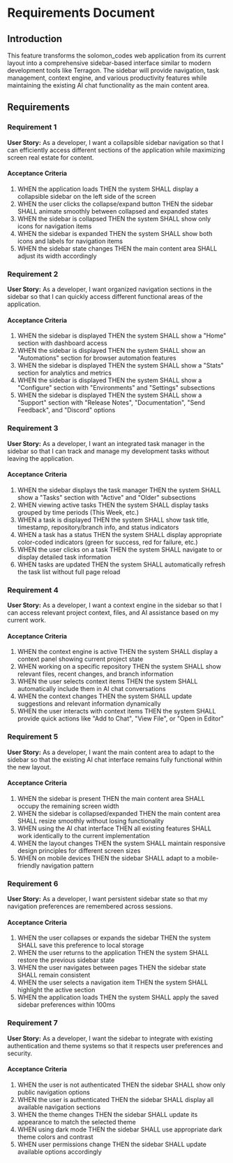 # Requirements Document

## Introduction

This feature transforms the solomon_codes web application from its current layout into a comprehensive sidebar-based interface similar to modern development tools like Terragon. The sidebar will provide navigation, task management, context engine, and various productivity features while maintaining the existing AI chat functionality as the main content area.

## Requirements

### Requirement 1

**User Story:** As a developer, I want a collapsible sidebar navigation so that I can efficiently access different sections of the application while maximizing screen real estate for content.

#### Acceptance Criteria

1. WHEN the application loads THEN the system SHALL display a collapsible sidebar on the left side of the screen
2. WHEN the user clicks the collapse/expand button THEN the sidebar SHALL animate smoothly between collapsed and expanded states
3. WHEN the sidebar is collapsed THEN the system SHALL show only icons for navigation items
4. WHEN the sidebar is expanded THEN the system SHALL show both icons and labels for navigation items
5. WHEN the sidebar state changes THEN the main content area SHALL adjust its width accordingly

### Requirement 2

**User Story:** As a developer, I want organized navigation sections in the sidebar so that I can quickly access different functional areas of the application.

#### Acceptance Criteria

1. WHEN the sidebar is displayed THEN the system SHALL show a "Home" section with dashboard access
2. WHEN the sidebar is displayed THEN the system SHALL show an "Automations" section for browser automation features
3. WHEN the sidebar is displayed THEN the system SHALL show a "Stats" section for analytics and metrics
4. WHEN the sidebar is displayed THEN the system SHALL show a "Configure" section with "Environments" and "Settings" subsections
5. WHEN the sidebar is displayed THEN the system SHALL show a "Support" section with "Release Notes", "Documentation", "Send Feedback", and "Discord" options

### Requirement 3

**User Story:** As a developer, I want an integrated task manager in the sidebar so that I can track and manage my development tasks without leaving the application.

#### Acceptance Criteria

1. WHEN the sidebar displays the task manager THEN the system SHALL show a "Tasks" section with "Active" and "Older" subsections
2. WHEN viewing active tasks THEN the system SHALL display tasks grouped by time periods (This Week, etc.)
3. WHEN a task is displayed THEN the system SHALL show task title, timestamp, repository/branch info, and status indicators
4. WHEN a task has a status THEN the system SHALL display appropriate color-coded indicators (green for success, red for failure, etc.)
5. WHEN the user clicks on a task THEN the system SHALL navigate to or display detailed task information
6. WHEN tasks are updated THEN the system SHALL automatically refresh the task list without full page reload

### Requirement 4

**User Story:** As a developer, I want a context engine in the sidebar so that I can access relevant project context, files, and AI assistance based on my current work.

#### Acceptance Criteria

1. WHEN the context engine is active THEN the system SHALL display a context panel showing current project state
2. WHEN working on a specific repository THEN the system SHALL show relevant files, recent changes, and branch information
3. WHEN the user selects context items THEN the system SHALL automatically include them in AI chat conversations
4. WHEN the context changes THEN the system SHALL update suggestions and relevant information dynamically
5. WHEN the user interacts with context items THEN the system SHALL provide quick actions like "Add to Chat", "View File", or "Open in Editor"

### Requirement 5

**User Story:** As a developer, I want the main content area to adapt to the sidebar so that the existing AI chat interface remains fully functional within the new layout.

#### Acceptance Criteria

1. WHEN the sidebar is present THEN the main content area SHALL occupy the remaining screen width
2. WHEN the sidebar is collapsed/expanded THEN the main content area SHALL resize smoothly without losing functionality
3. WHEN using the AI chat interface THEN all existing features SHALL work identically to the current implementation
4. WHEN the layout changes THEN the system SHALL maintain responsive design principles for different screen sizes
5. WHEN on mobile devices THEN the sidebar SHALL adapt to a mobile-friendly navigation pattern

### Requirement 6

**User Story:** As a developer, I want persistent sidebar state so that my navigation preferences are remembered across sessions.

#### Acceptance Criteria

1. WHEN the user collapses or expands the sidebar THEN the system SHALL save this preference to local storage
2. WHEN the user returns to the application THEN the system SHALL restore the previous sidebar state
3. WHEN the user navigates between pages THEN the sidebar state SHALL remain consistent
4. WHEN the user selects a navigation item THEN the system SHALL highlight the active section
5. WHEN the application loads THEN the system SHALL apply the saved sidebar preferences within 100ms

### Requirement 7

**User Story:** As a developer, I want the sidebar to integrate with existing authentication and theme systems so that it respects user preferences and security.

#### Acceptance Criteria

1. WHEN the user is not authenticated THEN the sidebar SHALL show only public navigation options
2. WHEN the user is authenticated THEN the sidebar SHALL display all available navigation sections
3. WHEN the theme changes THEN the sidebar SHALL update its appearance to match the selected theme
4. WHEN using dark mode THEN the sidebar SHALL use appropriate dark theme colors and contrast
5. WHEN user permissions change THEN the sidebar SHALL update available options accordingly